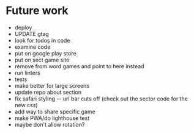 # Future work

- deploy
- UPDATE gtag
- look for todos in code
- examine code
- put on google play store
- put on sect game site
- remove from word games and point to here instead
- run linters
- tests
- make better for large screens
- update repo about section
- fix safari styling -- url bar cuts off (check out the sector code for the new css)
- add way to share specific game
- make PWA/do lighthouse test
- maybe don't allow rotation?